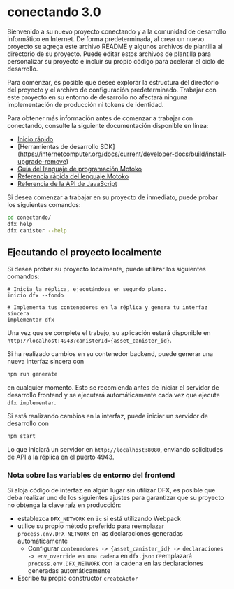 # conectando 3.0

Bienvenido a su nuevo proyecto conectando y a la comunidad de desarrollo informático en Internet. De forma predeterminada, al crear un nuevo proyecto se agrega este archivo README y algunos archivos de plantilla al directorio de su proyecto. Puede editar estos archivos de plantilla para personalizar su proyecto e incluir su propio código para acelerar el ciclo de desarrollo.

Para comenzar, es posible que desee explorar la estructura del directorio del proyecto y el archivo de configuración predeterminado. Trabajar con este proyecto en su entorno de desarrollo no afectará ninguna implementación de producción ni tokens de identidad.

Para obtener más información antes de comenzar a trabajar con conectando, consulte la siguiente documentación disponible en línea:

- [Inicio rápido](https://internetcomputer.org/docs/current/developer-docs/quickstart/hello10mins)
- [Herramientas de desarrollo SDK] (https://internetcomputer.org/docs/current/developer-docs/build/install-upgrade-remove)
- [Guía del lenguaje de programación Motoko](https://internetcomputer.org/docs/current/developer-docs/build/cdks/motoko-dfinity/motoko/)
- [Referencia rápida del lenguaje Motoko](https://internetcomputer.org/docs/current/references/motoko-ref/)
- [Referencia de la API de JavaScript](https://erxue-5aaaa-aaaab-qaagq-cai.raw.icp0.io)

Si desea comenzar a trabajar en su proyecto de inmediato, puede probar los siguientes comandos:

```bash
cd conectando/
dfx help
dfx canister --help
```

## Ejecutando el proyecto localmente

Si desea probar su proyecto localmente, puede utilizar los siguientes comandos:

```golpecito
# Inicia la réplica, ejecutándose en segundo plano.
inicio dfx --fondo

# Implementa tus contenedores en la réplica y genera tu interfaz sincera
implementar dfx
```

Una vez que se complete el trabajo, su aplicación estará disponible en `http://localhost:4943?canisterId={asset_canister_id}`.

Si ha realizado cambios en su contenedor backend, puede generar una nueva interfaz sincera con

```bash
npm run generate
```

en cualquier momento. Esto se recomienda antes de iniciar el servidor de desarrollo frontend y se ejecutará automáticamente cada vez que ejecute `dfx implementar`.

Si está realizando cambios en la interfaz, puede iniciar un servidor de desarrollo con

```bash
npm start
```

Lo que iniciará un servidor en `http://localhost:8080`, enviando solicitudes de API a la réplica en el puerto 4943.

### Nota sobre las variables de entorno del frontend

Si aloja código de interfaz en algún lugar sin utilizar DFX, es posible que deba realizar uno de los siguientes ajustes para garantizar que su proyecto no obtenga la clave raíz en producción:

- establezca `DFX_NETWORK` en `ic` si está utilizando Webpack
- utilice su propio método preferido para reemplazar `process.env.DFX_NETWORK` en las declaraciones generadas automáticamente
   - Configurar `contenedores -> {asset_canister_id} -> declaraciones -> env_override en una cadena` en `dfx.json` reemplazará `process.env.DFX_NETWORK` con la cadena en las declaraciones generadas automáticamente
- Escribe tu propio constructor `createActor`